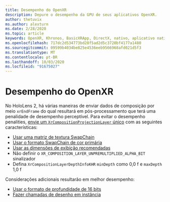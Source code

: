 ```yaml
---
title: Desempenho do OpenXR
description: Depure o desempenho da GPU de seus aplicativos OpenXR.
author: thetuvix
ms.author: alexturn
ms.date: 2/28/2020
ms.topic: article
keywords: OpenXR, Khronos, BasicXRApp, DirectX, nativo, aplicativo nativo, mecanismo personalizado, middleware, desempenho, otimização, depuração de GPU, RenderDoc, PIX
ms.openlocfilehash: 717dc2d534773bd28f5ad2d5c3720bf4177a1480
ms.sourcegitcommit: 09599b4034be825e4536eeb9566968afd021d5f3
ms.translationtype: MT
ms.contentlocale: pt-BR
ms.lasthandoff: 10/03/2020
ms.locfileid: "91675027"
---
```

# <a name="openxr-performance"></a>Desempenho do OpenXR

No HoloLens 2, há várias maneiras de enviar dados de composição por meio `xrEndFrame` do qual resultará em pós-processamento que terá uma penalidade de desempenho perceptível.
Para evitar o desempenho penalities, [envie um `XrCompositionProjectionLayer` único](openxr-best-practices.md#use-a-single-projection-layer) com as seguintes características:
* [Usar uma matriz de textura SwapChain](openxr-best-practices.md#render-with-texture-array-and-vprt)
* [Usar o formato SwapChain de cor primária](openxr-best-practices.md#select-a-swapchain-format)
* [Usar as dimensões de exibição recomendadas](openxr-best-practices.md#render-with-recommended-rendering-parameters-and-frame-timing)
* Não definir o `XR_COMPOSITION_LAYER_UNPREMULTIPLIED_ALPHA_BIT` sinalizador
* Defina `XrCompositionLayerDepthInfoKHR` `minDepth` como 0,0 f e `maxDepth` 1,0 f

Considerações adicionais resultarão em melhor desempenho:
* [Usar o formato de profundidade de 16 bits](openxr-best-practices.md#choose-a-reasonable-depth-range)
* [Fazer chamadas de desenho em instância](openxr-best-practices.md#render-with-texture-array-and-vprt)
